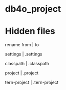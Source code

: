 # db4o_project

# Hidden files
rename from   | to

settings      | .settings

classpath     | .classpath

project       | .project

tern-project  | .tern-project
